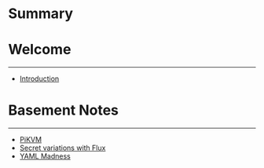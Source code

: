 # Summary

# Welcome

---

- [Introduction](introduction.md)

# Basement Notes

---

- [PiKVM](./notes/pikvm.md)
- [Secret variations with Flux](./notes/secret-variations-with-flux.md)
- [YAML Madness](./notes/yaml-madness.md)